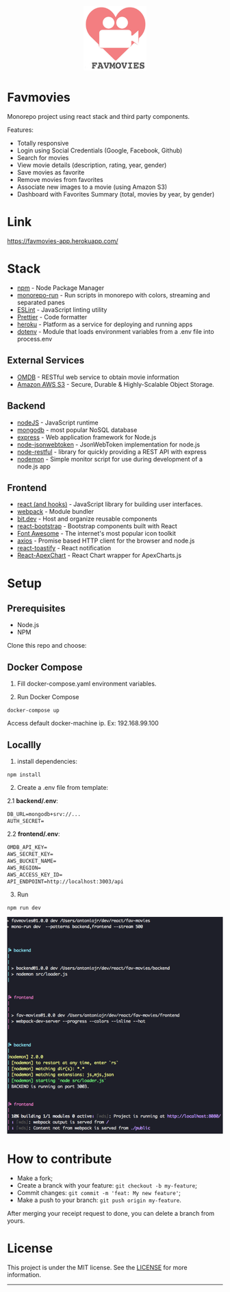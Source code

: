 <h1 align="center">
    <img height="150px" src="https://github.com/antonio-junior/fav-movies/blob/master/frontend/src/assets/logofull.png" />
</h1>

# Favmovies 

Monorepo project using react stack and third party components.

Features:

- Totally responsive
- Login using Social Credentials (Google, Facebook, Github)
- Search for movies
- View movie details (description, rating, year, gender)
- Save movies as favorite
- Remove movies from favorites
- Associate new images to a movie (using Amazon S3)
- Dashboard with Favorites Summary (total, movies by year, by gender)

# Link

https://favmovies-app.herokuapp.com/

# Stack

- [npm](https://www.npmjs.com) - Node Package Manager
- [monorepo-run](https://github.com/Akryum/monorepo-run#readme) - Run scripts in monorepo with colors, streaming and separated panes
- [ESLint](https://eslint.org/) - JavaScript linting utility
- [Prettier](https://prettier.io/) - Code formatter
- [heroku](https://www.heroku.com/) - Platform as a service for deploying and running apps
- [dotenv](https://github.com/motdotla/dotenv#readme) - Module that loads environment variables from a .env file into process.env

## External Services

- [OMDB](http://www.omdbapi.com/) - RESTful web service to obtain movie information
- [Amazon AWS S3](https://aws.amazon.com/pt/s3/) - Secure, Durable & Highly-Scalable Object Storage.

## Backend

- [nodeJS](https://nodejs.org/en/) - JavaScript runtime
- [mongodb](https://www.mongodb.com/) - most popular NoSQL database
- [express](https://www.mongodb.com/) - Web application framework for Node.js
- [node-jsonwebtoken](https://github.com/auth0/node-jsonwebtoken) - JsonWebToken implementation for node.js
- [node-restful](https://www.npmjs.com/package/node-restful) - library for quickly providing a REST API with express
- [nodemon](https://nodemon.io/) - Simple monitor script for use during development of a node.js app

## Frontend

- [react (and hooks)](https://pt-br.reactjs.org/) - JavaScript library for building user interfaces.
- [webpack](https://webpack.js.org/) - Module bundler
- [bit.dev](https://bit.dev/) - Host and organize reusable components
- [react-bootstrap](https://react-bootstrap.github.io/) - Bootstrap components built with React
- [Font Awesome](https://github.com/FortAwesome/Font-Awesome) - The internet's most popular icon toolkit
- [axios](https://github.com/axios/axios) - Promise based HTTP client for the browser and node.js
- [react-toastify](https://fkhadra.github.io/react-toastify/) - React notification
- [React-ApexChart](https://apexcharts.com/docs/react-charts/) - React Chart wrapper for ApexCharts.js

# Setup

## Prerequisites
* Node.js
* NPM

Clone this repo and choose:

## Docker Compose

1. Fill docker-compose.yaml environment variables.

2. Run Docker Compose
```
docker-compose up
```
Access default docker-machine ip. Ex: 192.168.99.100 

## Locallly

1. install dependencies:
```
npm install
```

2. Create a .env file from template:

2.1 **backend/.env**:
```
DB_URL=mongodb+srv://...
AUTH_SECRET=
```

2.2 **frontend/.env**:
```
OMDB_API_KEY=
AWS_SECRET_KEY=
AWS_BUCKET_NAME=
AWS_REGION=
AWS_ACCESS_KEY_ID=
API_ENDPOINT=http://localhost:3003/api
```

3. Run
```
npm run dev
```

<img src="https://github.com/antonio-junior/fav-movies/blob/master/monorepo.png" />

# How to contribute

-   Make a fork;
-   Create a branck with your feature:  `git checkout -b my-feature`;
-   Commit changes:  `git commit -m 'feat: My new feature'`;
-   Make a push to your branch:  `git push origin my-feature`.

After merging your receipt request to done, you can delete a branch from yours.

# License
This project is under the MIT license. See the [LICENSE](https://github.com/antonio-junior/fav-movies/blob/master/LICENSE) for more information.

----------
